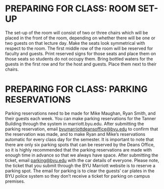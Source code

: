 # PREPARING FOR CLASS: ROOM SET-UP

The set-up of the room will consist of two or three chairs which will be placed in the front of the room, depending on whether there will be one or two guests on that lecture day. Make the seats look symmetrical with respect to the room. The first middle row of the room will be reserved for faculty and guests. Print reserved signs for those seats and place them on those seats so students do not occupy them. Bring bottled waters for the guests in the first row and for the host and guests. Place them next to their chairs.



# PREPARING FOR CLASS: PARKING RESERVATIONS
Parking reservations need to be made for Mike Maughan, Ryan Smith, and their guests each week. You can make parking reservations for the Tanner Building through the system in marriott.byu.edu. After submitting the parking reservation, email byumarriottdeansoffice@byu.edu to confirm that the reservation was made, and to make Ryan and Mike’s reservations automatic for every class day for the semester. 
It is important to note that there are only six parking spots that can be reserved by the Deans Office, so it is highly recommended that the parking reservations are made with enough time in advance so that we always have space.
After submitting the ticket, email parking@byu.edu with the car details of everyone. Please note, the ticket that you submit through the BYU Marriott website is to reserve a parking spot. The email for parking is to clear the guests’ car plates in the BYU police system so they don’t receive a ticket for parking on campus premises.